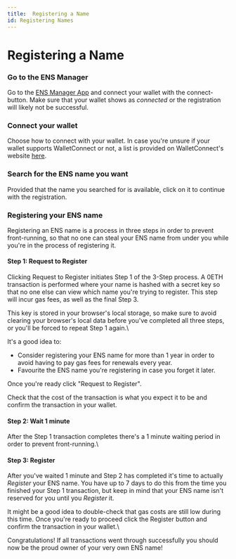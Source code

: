 ```yaml
---
title:  Registering a Name
id: Registering Names
---
```


# Registering a Name

### Go to the ENS Manager

Go to the [ENS Manager App](https://app.ens.domains) and connect your wallet with the connect-button. Make sure that your wallet shows as _connected_ or the registration will likely not be successful.

<!-- ![](https://clarity-so.s3.amazonaws.com/3b15b359-24c1-4156-ba53-e9882a65673f/rbuMH5tkxCjPCssRHDNiXY.png) -->

### Connect your wallet

Choose how to connect with your wallet. In case you're unsure if your wallet supports WalletConnect or not, a list is provided on WalletConnect's website [here](https://walletconnect.com/registry/wallets).


<!-- ![](https://clarity-so.s3.amazonaws.com/3b15b359-24c1-4156-ba53-e9882a65673f/x5xZSV5Caqod3L8CeNe6vp.png) -->

### Search for the ENS name you want

<!-- ![](https://clarity-so.s3.amazonaws.com/3b15b359-24c1-4156-ba53-e9882a65673f/vuiFbtLAfvxdozSbKAHZH9.png) -->

Provided that the name you searched for is available, click on it to continue with the registration.

<!-- ![](https://clarity-so.s3.amazonaws.com/3b15b359-24c1-4156-ba53-e9882a65673f/azco7vrfEwRAeKd9D2Qn1n.png) -->

### Registering your ENS name

Registering an ENS name is a process in three steps in order to prevent front-running, so that no one can steal your ENS name from under you while you're in the process of registering it.

#### Step 1: Request to Register

Clicking Request to Register initiates Step 1 of the 3-Step process. A 0ETH transaction is performed where your name is hashed with a secret key so that no one else can view which name you're trying to register. This step will incur gas fees, as well as the final Step 3.

This key is stored in your browser's local storage, so make sure to avoid clearing your browser's local data before you've completed all three steps, or you'll be forced to repeat Step 1 again.\


It's a good idea to:

* Consider registering your ENS name for more than 1 year in order to avoid having to pay gas fees for renewals every year.
* Favourite the ENS name you're registering in case you forget it later.

Once you're ready click "Request to Register".


<!-- ![](https://clarity-so.s3.amazonaws.com/3b15b359-24c1-4156-ba53-e9882a65673f/tNj4feydtXbDCqgawtdEyc.png) -->

Check that the cost of the transaction is what you expect it to be and confirm the transaction in your wallet.

#### Step 2: Wait 1 minute

After the Step 1 transaction completes there's a 1 minute waiting period in order to prevent front-running.\


<!-- ![](https://clarity-so.s3.amazonaws.com/3b15b359-24c1-4156-ba53-e9882a65673f/4pHmMNYLTa8SjVRzMdNbPE.png) -->

#### Step 3: Register

After you've waited 1 minute and Step 2 has completed it's time to actually _Register_ your ENS name. You have up to 7 days to do this from the time you finished your Step 1 transaction, but keep in mind that your ENS name isn't reserved for you until you _Register_ it.

It might be a good idea to double-check that gas costs are still low during this time. Once you're ready to proceed click the Register button and confirm the transaction in your wallet.\


<!-- ![](https://clarity-so.s3.amazonaws.com/3b15b359-24c1-4156-ba53-e9882a65673f/c8un12SvDjjJGGMdNJfNsr.png) -->

Congratulations! If all transactions went through successfully you should now be the proud owner of your very own ENS name!

<!-- ![](https://clarity-so.s3.amazonaws.com/3b15b359-24c1-4156-ba53-e9882a65673f/sYCmSsG2tdJVkN3R373x6v.png) -->
 